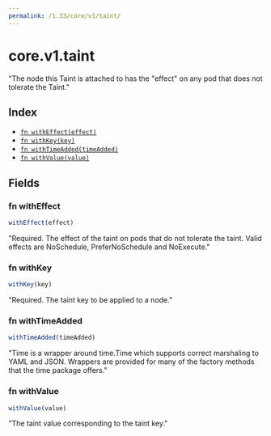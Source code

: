 ```yaml
---
permalink: /1.33/core/v1/taint/
---
```


# core.v1.taint

"The node this Taint is attached to has the \"effect\" on any pod that does not tolerate the Taint."

## Index

* [`fn withEffect(effect)`](#fn-witheffect)
* [`fn withKey(key)`](#fn-withkey)
* [`fn withTimeAdded(timeAdded)`](#fn-withtimeadded)
* [`fn withValue(value)`](#fn-withvalue)

## Fields

### fn withEffect

```ts
withEffect(effect)
```

"Required. The effect of the taint on pods that do not tolerate the taint. Valid effects are NoSchedule, PreferNoSchedule and NoExecute."

### fn withKey

```ts
withKey(key)
```

"Required. The taint key to be applied to a node."

### fn withTimeAdded

```ts
withTimeAdded(timeAdded)
```

"Time is a wrapper around time.Time which supports correct marshaling to YAML and JSON.  Wrappers are provided for many of the factory methods that the time package offers."

### fn withValue

```ts
withValue(value)
```

"The taint value corresponding to the taint key."
